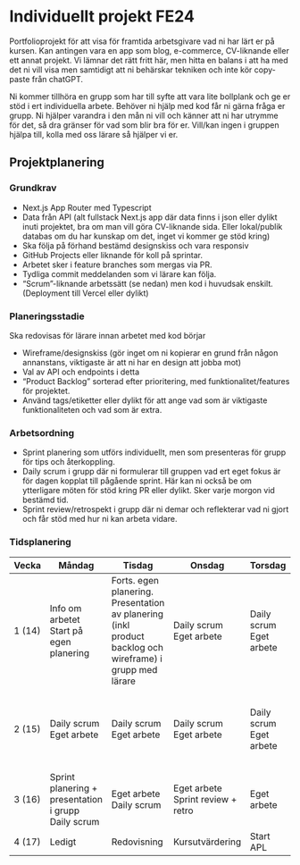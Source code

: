 # Individuellt projekt FE24
Portfolioprojekt för att visa för framtida arbetsgivare vad ni har lärt er på kursen. Kan antingen vara en app som blog, e-commerce, CV-liknande eller ett annat projekt. Vi lämnar det rätt fritt här, men hitta en balans i att ha med det ni vill visa men samtidigt att ni behärskar tekniken och inte kör copy-paste från chatGPT.

Ni kommer tillhöra en grupp som har till syfte att vara lite bollplank och ge er stöd i ert individuella arbete. Behöver ni hjälp med kod får ni gärna fråga er grupp. Ni hjälper varandra i den mån ni vill och känner att ni har utrymme för det, så dra gränser för vad som blir bra för er. Vill/kan ingen i gruppen hjälpa till, kolla med oss lärare så hjälper vi er.

## Projektplanering
### Grundkrav
* Next.js App Router med Typescript
* Data från API (alt fullstack Next.js app där data finns i json eller dylikt inuti projektet, bra om man vill göra CV-liknande sida. Eller lokal/publik databas om du har kunskap om det, inget vi kommer ge stöd kring)
* Ska följa på förhand bestämd designskiss och vara responsiv
* GitHub Projects eller liknande för koll på sprintar.
* Arbetet sker i feature branches som mergas via PR. 
* Tydliga commit meddelanden som vi lärare kan följa.
* “Scrum”-liknande arbetssätt (se nedan) men kod i huvudsak enskilt. 
(Deployment till Vercel eller dylikt)

### Planeringsstadie
Ska redovisas för lärare innan arbetet med kod börjar
* Wireframe/designskiss (gör inget om ni kopierar en grund från någon annanstans, viktigaste är att ni har en design att jobba mot)
* Val av API och endpoints i detta
* “Product Backlog” sorterad efter prioritering, med funktionalitet/features för projektet.
* Använd tags/etiketter eller dylikt för att ange vad som är viktigaste funktionaliteten och vad som är extra.

### Arbetsordning
* Sprint planering som utförs individuellt, men som presenteras för grupp för tips och återkoppling.
* Daily scrum i grupp där ni formulerar till gruppen vad ert eget fokus är för dagen kopplat till pågående sprint. Här kan ni också be om ytterligare möten för stöd kring PR eller dylikt. Sker varje morgon vid bestämd tid.
* Sprint review/retrospekt i grupp där ni demar och reflekterar vad ni gjort och får stöd med hur ni kan arbeta vidare.

### Tidsplanering

| Vecka | Måndag | Tisdag | Onsdag | Torsdag | Fredag |
|---------|--------|----------|-----------|----------|---------|
| 1 (14)|Info om arbetet <br/>Start på egen planering | Forts. egen planering. <br/>Presentation av planering (inkl product backlog och wireframe) i grupp med lärare | Daily scrum<br/> Eget arbete | Daily scrum <br/>Eget arbete | Daily scrum <br/>Eget arbete|
|2 (15)| Daily scrum <br/>Eget arbete |  Daily scrum <br/>Eget arbete |  Daily scrum <br/>Eget arbete |  Daily scrum <br/>Eget arbete |  Daily scrum <br/>Sprint review + retro <br/>Eget arbete |
| 3 (16) | Sprint planering + presentation i grupp <br/>Daily scrum | Eget arbete <br/>Daily scrum | Eget arbete <br/>Sprint review + retro | Eget arbete | Ledigt |
| 4 (17) | Ledigt | Redovisning | Kursutvärdering | Start APL | APL |


